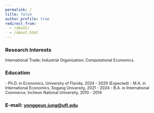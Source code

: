 ```yaml
---
permalink: /
title: false
author_profile: true
redirect_from: 
  - /about/
  - /about.html
---
```


### Research Interests
<span style="font-size: 0.9em;">International Trade; Industrial Organization; Computational Economics.</span>

### Education
<span style="font-size: 0.9em;">
- Ph.D. in Economics, University of Florida, 2024 - 2029 (Expected)  
- M.A. in International Economics, Sogang University, 2021 - 2024  
- B.A. in International Commerce, Incheon National University, 2010 - 2014
</span>

### E-mail: <span style="font-size: 0.9em;">[yonggeun.jung@ufl.edu](mailto:yonggeun.jung@ufl.edu)</span>